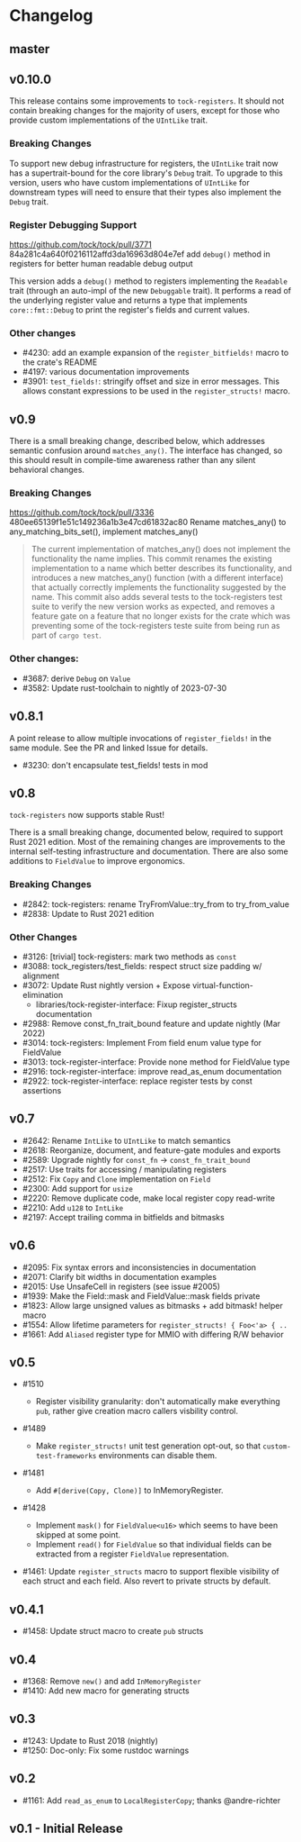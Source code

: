 # Changelog

## master

## v0.10.0

This release contains some improvements to `tock-registers`. It should
not contain breaking changes for the majority of users, except for
those who provide custom implementations of the `UIntLike` trait.

### **Breaking Changes**

To support new debug infrastructure for registers, the `UIntLike` trait now has
a supertrait-bound for the core library's `Debug` trait. To upgrade to this
version, users who have custom implementations of `UIntLike` for downstream
types will need to ensure that their types also implement the `Debug` trait.

### Register Debugging Support

https://github.com/tock/tock/pull/3771
84a281c4a640f0216112affd3da16963d804e7ef
add `debug()` method in registers for better human readable debug output

This version adds a `debug()` method to registers implementing the `Readable`
trait (through an auto-impl of the new `Debuggable` trait). It performs a read
of the underlying register value and returns a type that implements
`core::fmt::Debug` to print the register's fields and current values.

### Other changes

- #4230: add an example expansion of the `register_bitfields!` macro to the
  crate's README
- #4197: various documentation improvements
- #3901: `test_fields!`: stringify offset and size in error messages. This
  allows constant expressions to be used in the `register_structs!` macro.

## v0.9

There is a small breaking change, described below, which addresses semantic
confusion around `matches_any()`. The interface has changed, so this should
result in compile-time awareness rather than any silent behavioral changes.

### **Breaking Changes**

https://github.com/tock/tock/pull/3336
480ee65139f1e51c149236a1b3e47cd61832ac80
Rename matches_any() to any_matching_bits_set(), implement matches_any()

> The current implementation of matches_any() does not implement the
> functionality the name implies. This commit renames the existing
> implementation to a name which better describes its functionality,
> and introduces a new matches_any() function (with a different interface)
> that actually correctly implements the functionality suggested by the
> name. This commit also adds several tests to the tock-registers test
> suite to verify the new version works as expected, and removes a feature
> gate on a feature that no longer exists for the crate which was
> preventing some of the tock-registers teste suite from being run as part
> of `cargo test`.

### Other changes:

 - #3687: derive `Debug` on `Value`
 - #3582: Update rust-toolchain to nightly of 2023-07-30

## v0.8.1

A point release to allow multiple invocations of `register_fields!` in
the same module. See the PR and linked Issue for details.

 - #3230: don't encapsulate test_fields! tests in mod

## v0.8

`tock-registers` now supports stable Rust!

There is a small breaking change, documented below, required to support
Rust 2021 edition. Most of the remaining changes are improvements to the
internal self-testing infrastructure and documentation. There are also
some additions to `FieldValue` to improve ergonomics.

### **Breaking Changes**

 - #2842: tock-registers: rename TryFromValue::try_from to try_from_value
 - #2838: Update to Rust 2021 edition

### Other Changes

 - #3126: [trivial] tock-registers: mark two methods as `const`
 - #3088: tock_registers/test_fields: respect struct size padding w/ alignment
 - #3072: Update Rust nightly version + Expose virtual-function-elimination
     - libraries/tock-register-interface: Fixup register_structs documentation
 - #2988: Remove const_fn_trait_bound feature and update nightly (Mar 2022)
 - #3014: tock-registers: Implement From field enum value type for FieldValue
 - #3013: tock-register-interface: Provide none method for FieldValue type
 - #2916: tock-register-interface: improve read_as_enum documentation
 - #2922: tock-register-interface: replace register tests by const assertions

## v0.7

 - #2642: Rename `IntLike` to `UIntLike` to match semantics
 - #2618: Reorganize, document, and feature-gate modules and exports
 - #2589: Upgrade nightly for `const_fn` -> `const_fn_trait_bound`
 - #2517: Use traits for accessing / manipulating registers
 - #2512: Fix `Copy` and `Clone` implementation on `Field`
 - #2300: Add support for `usize`
 - #2220: Remove duplicate code, make local register copy read-write
 - #2210: Add `u128` to `IntLike`
 - #2197: Accept trailing comma in bitfields and bitmasks

## v0.6

 - #2095: Fix syntax errors and inconsistencies in documentation
 - #2071: Clarify bit widths in documentation examples
 - #2015: Use UnsafeCell in registers (see issue #2005)
 - #1939: Make the Field::mask and FieldValue::mask fields private
 - #1823: Allow large unsigned values as bitmasks + add bitmask! helper macro
 - #1554: Allow lifetime parameters for `register_structs! { Foo<'a> { ..`
 - #1661: Add `Aliased` register type for MMIO with differing R/W behavior

## v0.5

 - #1510
   - Register visibility granularity: don't automatically make everything
      `pub`, rather give creation macro callers visbility control.

 - #1489
   - Make `register_structs!` unit test generation opt-out, so that
     `custom-test-frameworks` environments can disable them.

 - #1481
   - Add `#[derive(Copy, Clone)]` to InMemoryRegister.

 - #1428
   - Implement `mask()` for `FieldValue<u16>` which seems to have been
     skipped at some point.
   - Implement `read()` for `FieldValue` so that individual fields
     can be extracted from a register `FieldValue` representation.

 - #1461: Update `register_structs` macro to support flexible visibility of each
   struct and each field. Also revert to private structs by default.

## v0.4.1

 - #1458: Update struct macro to create `pub` structs

## v0.4

 - #1368: Remove `new()` and add `InMemoryRegister`
 - #1410: Add new macro for generating structs

## v0.3

 - #1243: Update to Rust 2018 (nightly)
 - #1250: Doc-only: Fix some rustdoc warnings

## v0.2

 - #1161: Add `read_as_enum` to `LocalRegisterCopy`; thanks @andre-richter

## v0.1 - Initial Release
